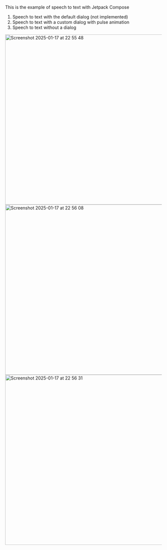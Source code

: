 This is the example of speech to text with Jetpack Compose

1. Speech to text with the default dialog (not implemented)
2. Speech to text with a custom dialog with pulse animation
3. Speech to text without a dialog

<img width="546" alt="Screenshot 2025-01-17 at 22 55 48" src="https://github.com/user-attachments/assets/656d499d-a603-4019-9ce9-eb35cdfb39c2" />
<img width="546" alt="Screenshot 2025-01-17 at 22 56 08" src="https://github.com/user-attachments/assets/e2c1f478-07e6-4628-b02a-7330fd926453" />
<img width="546" alt="Screenshot 2025-01-17 at 22 56 31" src="https://github.com/user-attachments/assets/0a66580b-747c-43a8-9ff9-4bec5db49d26" />
